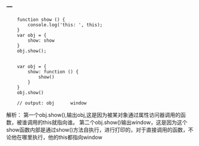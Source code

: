 ### 一
```
    function show () {
        console.log('this: ', this);
    }
    var obj = {
        show: show
    }
    obj.show();


    var obj = {
        show: function () {
            show()
        }
    }
    obj.show()

    // output: obj      window
```
解析： 第一个obj.show(),输出obj,这是因为被某对象通过属性访问器调用的函数，被谁调用的this就指向谁。  第二个obj.show()输出window，这是因为这个show函数内部是通过show()方法自执行，进行打印的，对于直接调用的函数，不论他在哪里执行，他的this都指向window